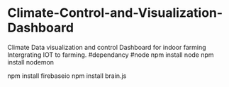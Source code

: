 # Climate-Control-and-Visualization-Dashboard
 Climate Data visualization and control Dashboard for indoor farming
 Intergrating IOT to farming.
#dependancy
#node
npm install node
npm install nodemon

npm install firebaseio
npm install brain.js
